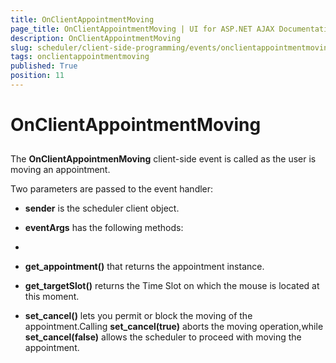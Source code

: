 ```yaml
---
title: OnClientAppointmentMoving
page_title: OnClientAppointmentMoving | UI for ASP.NET AJAX Documentation
description: OnClientAppointmentMoving
slug: scheduler/client-side-programming/events/onclientappointmentmoving
tags: onclientappointmentmoving
published: True
position: 11
---
```


# OnClientAppointmentMoving



## 

The __OnClientAppointmenMoving__ client-side event is called as the user is moving an appointment.

Two parameters are passed to the event handler:

* __sender__ is the scheduler client object.

* __eventArgs__ has the following methods:

* 

* __get_appointment()__ that returns the appointment instance.

* __get_targetSlot()__ returns the Time Slot on which the mouse is located at this moment.

* __set_cancel()__ lets you permit or block the moving of the appointment.Calling __set_cancel(true)__ aborts the moving operation,while __set_cancel(false)__ allows the scheduler to proceed with moving the appointment.

